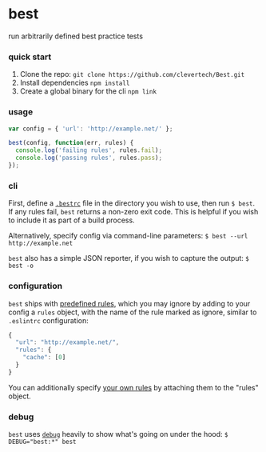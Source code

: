 # best

run arbitrarily defined best practice tests

### quick start

1. Clone the repo: `git clone https://github.com/clevertech/Best.git`
2. Install dependencies `npm install`
3. Create a global binary for the cli `npm link`

### usage

```javascript
var config = { 'url': 'http://example.net/' };

best(config, function(err, rules) {
  console.log('failing rules', rules.fail);
  console.log('passing rules', rules.pass);
});
```

### cli

First, define a [`.bestrc`](./.bestrc) file in the directory you wish to use, then run `$ best`. If any rules fail, `best` returns a non-zero exit code. This is helpful if you wish to include it as part of a build process.

Alternatively, specify config via command-line parameters: `$ best --url http://example.net`

`best` also has a simple JSON reporter, if you wish to capture the output: `$ best -o`

### configuration

`best` ships with [predefined rules](./rules/README.md), which you may ignore by adding to your config a `rules` object, with the name of the rule marked as ignore, similar to `.eslintrc` configuration:

```javascript
{
  "url": "http://example.net/",
  "rules": {
    "cache": [0]
  }
}
```

You can additionally specify [your own rules](./rules/README.md) by attaching them to the "rules" object.


### debug

`best` uses [`debug`](https://www.npmjs.com/package/debug) heavily to show what's going on under the hood: `$ DEBUG="best:*" best`
